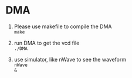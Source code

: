# DMA

1. Please use makefile to compile the DMA  
<code>make</code>

2. run DMA to get the vcd file<br />
<code>./DMA</code>

3. use simulator, like nWave to see the waveform<br />
<code>nWave &</code>
